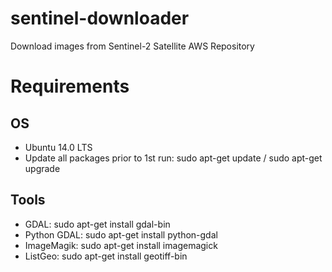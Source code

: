 # sentinel-downloader
Download images from Sentinel-2 Satellite AWS Repository

# Requirements
## OS
- Ubuntu 14.0 LTS
- Update all packages prior to 1st run: sudo apt-get update / sudo apt-get upgrade


## Tools
- GDAL: sudo apt-get install gdal-bin
- Python GDAL: sudo apt-get install python-gdal
- ImageMagik: sudo apt-get install imagemagick
- ListGeo: sudo apt-get install geotiff-bin
